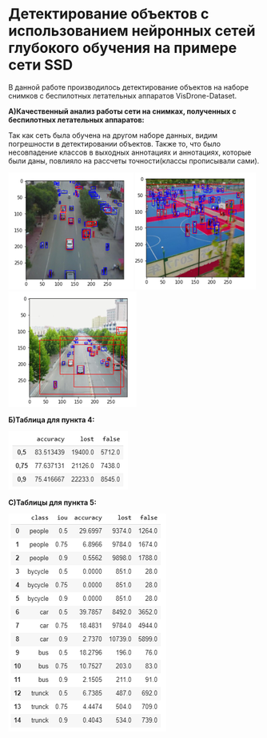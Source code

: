 # Детектирование объектов с использованием нейронных сетей глубокого обучения на примере сети SSD #

В данной работе производилось детектирование объектов на наборе снимков с беспилотных летательных аппаратов VisDrone-Dataset.

**A)Качественный анализ работы сети на снимках, полученных с беспилотных летательных аппаратов:**

Так как сеть была обучена на другом наборе данных, видим погрешности в детектировании объектов. Также то, что было несовпадение классов в выходных аннотациях и аннотациях, которые были даны, повлияло на рассчеты точности(классы прописывали сами). 

![Image alt](https://github.com/MarieBudko/LAB_2/blob/master/11.PNG?raw=true)
![Image alt](https://github.com/MarieBudko/LAB_2/blob/master/15.PNG?raw=true)
![Image alt](https://github.com/MarieBudko/LAB_2/blob/master/16.PNG?raw=true)


**Б)Таблица для пункта 4:**

![Image alt](https://github.com/MarieBudko/LAB_2/blob/master/tab4.PNG?raw=true)

**С)Таблицы для пункта 5:**

![Image alt](https://github.com/MarieBudko/LAB_2/blob/master/tab5_1.PNG?raw=true)
